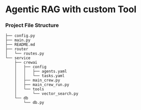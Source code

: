 # Agentic RAG with custom Tool

### Project File Structure

```
├── config.py
├── main.py
├── README.md
├── router
│   └── routes.py
└── service
    ├── crewai
    │   ├── config
    │   │   ├── agents.yaml
    │   │   └── tasks.yaml
    │   ├── main_crew.py
    │   ├── main_crew_run.py
    │   └── tools
    │       └── vector_search.py
    └── db
        └── db.py
```
